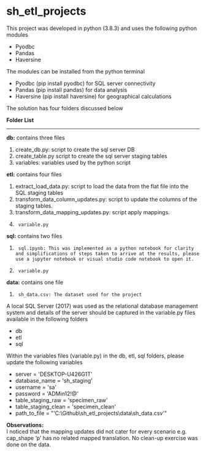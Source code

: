 # sh_etl_projects

This project was developed in python (3.8.3) and uses the following python modules 
*	Pyodbc
*	Pandas
*	Haversine

The modules can be installed from the python terminal 
*	Pyodbc (pip install pyodbc) 	for SQL server connectivity
*	Pandas (pip install pandas) 	for data analysis
*	Haversine (pip install haversine) for geographical calculations

The solution has four folders discussed below

**Folder List**

***

**db:** contains three files

1.	create_db.py: script to create the sql server DB
2.	create_table.py script to create the sql server staging tables
3.	variables: variables used by the python script

**etl:** contains four files
1.	extract_load_data.py: script to load the data from the flat file into the SQL staging tables
2.	transform_data_column_updates.py: script to update the columns of the staging tables. 
3.	transform_data_mapping_updates.py: script apply mappings. 
4.      variable.py

**sql:** contains two files
1.      sql.ipynb: This was implemented as a python notebook for clarity and simplifications of steps taken to arrive at the results, please use a jupyter notebook or visual studio code notebook to open it. 
2.      variable.py

**data:** contains one file
1.      sh_data.csv: The dataset used for the project



A local SQL Server (2017) was used as the relational database management system and details of the server should be captured in the variable.py files available in the following folders
*	db 
*	etl
*	sql

 
Within the variables files (variable.py) in the db, etl, sql folders, please update the following variables

*	server = 'DESKTOP-U426G1T'
*	database_name = 'sh_staging'
*	username = 'sa'
*	password = 'ADMin12!@'
*	table_staging_raw = 'specimen_raw'
*	table_staging_clean = 'specimen_clean'
*	path_to_file = "'C:\Github\sh_etl_projects\data\sh_data.csv'"

**Observations:**  
I noticed that the mapping updates did not cater for every scenario e.g. cap_shape ‘p’ has no related mapped translation. 
No clean-up exercise was done on the data. 

